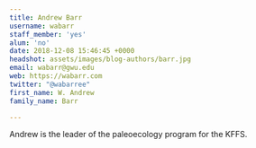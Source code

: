 ```yaml
---
title: Andrew Barr
username: wabarr
staff_member: 'yes'
alum: 'no'
date: 2018-12-08 15:46:45 +0000
headshot: assets/images/blog-authors/barr.jpg
email: wabarr@gwu.edu
web: https://wabarr.com
twitter: "@wabarree"
first_name: W. Andrew
family_name: Barr

---
```

Andrew is the leader of the paleoecology program for the KFFS.